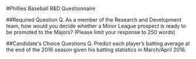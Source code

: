 #Phillies Baseball R&D Questionnaire

##Required Question
Q. As a member of the Research and Development team, how would you decide whether a Minor League prospect is ready to be promoted to the Majors? (Please limit your response to 250 words)

##Candidate's Choice Questions
Q. Predict each player’s batting average at the end of the 2016 season given his batting statistics in March/April 2016.

